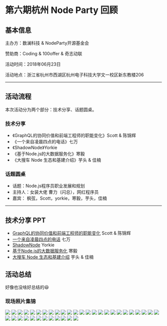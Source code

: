 # 第六期杭州 Node Party 回顾

## 基本信息

主办方：数澜科技 & NodeParty开源基金会

赞助商：Coding & 100offer & 奇志动联

活动时间：2018年06月23日

活动地点：浙江省杭州市西湖区杭州电子科技大学文一校区新东教楼206

---

## 活动流程

本次活动分为两个部分：技术分享、话题圆桌。

### 技术分享

- 《GraphQL的协同价值和前端工程师的职能变化》Scott & 陈锦辉
- 《一个来自凌晨四点的电话》七万
- 《ShadowNode》Yorkie
- 《基于Node.js的大数据服务化》寒毅
- 《大搜车 Node 生态和基建介绍》芋头 & 佳楠

### 话题圆桌

- 话题：Node.js程序员职业发展和规划
- 主持人：女装大佬 曹力（闪总），网红程序员
- 嘉宾： 枫弦，Scott，yorkie，寒毅，芋头，佳楠

---

## 技术分享 PPT

- [GraphQL的协同价值和前端工程师的职能变化](./GraphQL数据聚合层大舅子解放前后端-Scott&陈锦辉.pdf) Scott & 陈锦辉
- [一个来自凌晨四点的电话](./凌晨四点-七万.pdf) 七万
- [ShadowNode](./Introducing-shadow-node-yorkie.pdf) Yorkie
- [基于Node.js的大数据服务化](./数澜基于Node.js的大数据服务化-寒毅.pdf) 寒毅
- [大搜车 Node 生态和基建介绍](./搜车Nodejs现状-芋头&佳楠.pdf) 芋头 & 佳楠

## 活动总结

好像也没啥好总结的😆

### 现场照片集锦

![](./images/DSC_0423.JPG)
![](./images/DSC_0427.JPG)
![](./images/DSC_0430.JPG)
![](./images/DSC_0432.JPG)
![](./images/DSC_0437.JPG)
![](./images/DSC_0454.JPG)
![](./images/DSC_0458.JPG)
![](./images/DSC_0465.JPG)
![](./images/DSC_0467.JPG)
![](./images/DSC_0470.JPG)
![](./images/DSC_0482.JPG)
![](./images/DSC_0485.JPG)
![](./images/DSC_0488.JPG)
![](./images/DSC_0499.JPG)
![](./images/DSC_0509.JPG)
![](./images/DSC_0513.JPG)
![](./images/DSC_0517.JPG)
![](./images/DSC_0523.JPG)
![](./images/DSC_0534.JPG)
![](./images/DSC_0541.JPG)
![](./images/DSC_0554.JPG)
![](./images/DSC_0558.JPG)
![](./images/DSC_0574.JPG)
![](./images/DSC_0578.JPG)
![](./images/DSC_0582.JPG)
![](./images/DSC_0586.JPG)
![](./images/DSC_0588.JPG)
![](./images/DSC_0622.JPG)
![](./images/DSC_0623.JPG)
![](./images/DSC_0628.JPG)
![](./images/DSC_0629.JPG)
![](./images/DSC_0630.JPG)
![](./images/DSC_0631.JPG)
![](./images/DSC_0632.JPG)
![](./images/DSC_0634.JPG)
![](./images/DSC_0636.JPG)
![](./images/DSC_0638.JPG)
